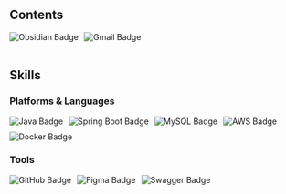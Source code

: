 ## Contents

<div style="display: flex; gap: 10px; flex-wrap: wrap; align-items: center;">
  <a href="https://publish.obsidian.md/imhungry2/" style="text-decoration: none;">
    <img src="https://img.shields.io/badge/Obsidian-%237C3AED?style=flat-square&logo=Obsidian&logoColor=white" alt="Obsidian Badge" style="vertical-align: middle;"/>
  </a>
  <a href="mailto:dozngp@gmail.com" style="text-decoration: none;">
    <img src="https://img.shields.io/badge/Gmail-%23D14836?style=flat-square&logo=Gmail&logoColor=white" alt="Gmail Badge" style="vertical-align: middle;"/>
  </a>
</div>

<br>

## Skills
### Platforms & Languages
<div style="display: flex; gap: 10px; flex-wrap: wrap;">
  <img src="https://img.shields.io/badge/Java-%23ED8B00?style=flat-square&logo=java&logoColor=white" alt="Java Badge"/>
  <img src="https://img.shields.io/badge/Spring%20Boot-%236DB33F?style=flat-square&logo=springboot&logoColor=white" alt="Spring Boot Badge"/>
  <img src="https://img.shields.io/badge/MySQL-%234479A1?style=flat-square&logo=mysql&logoColor=white" alt="MySQL Badge"/>
  <img src="https://img.shields.io/badge/AWS-%23FF9900?style=flat-square&logo=amazonaws&logoColor=white" alt="AWS Badge"/>
  <img src="https://img.shields.io/badge/Docker-%232496ED?style=flat-square&logo=docker&logoColor=white" alt="Docker Badge"/>
</div>

### Tools
<div style="display: flex; gap: 10px; flex-wrap: wrap;">
  <img src="https://img.shields.io/badge/GitHub-%23181717?style=flat-square&logo=github&logoColor=white" alt="GitHub Badge"/>
  <img src="https://img.shields.io/badge/Figma-%23F24E1E?style=flat-square&logo=figma&logoColor=white" alt="Figma Badge"/>
  <img src="https://img.shields.io/badge/Swagger-%2385EA2D?style=flat-square&logo=swagger&logoColor=black" alt="Swagger Badge"/>
</div>
